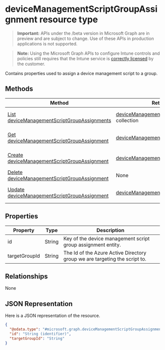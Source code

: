 ﻿# deviceManagementScriptGroupAssignment resource type

> **Important:** APIs under the /beta version in Microsoft Graph are in preview and are subject to change. Use of these APIs in production applications is not supported.

> **Note:** Using the Microsoft Graph APIs to configure Intune controls and policies still requires that the Intune service is [correctly licensed](https://go.microsoft.com/fwlink/?linkid=839381) by the customer.

Contains properties used to assign a device management script to a group.
## Methods
|Method|Return Type|Description|
|---|---|---|
|[List deviceManagementScriptGroupAssignments](../api/intune_devices_devicemanagementscriptgroupassignment_list.md)|[deviceManagementScriptGroupAssignment](../resources/intune_devices_devicemanagementscriptgroupassignment.md) collection|List properties and relationships of the [deviceManagementScriptGroupAssignment](../resources/intune_devices_devicemanagementscriptgroupassignment.md) objects.|
|[Get deviceManagementScriptGroupAssignment](../api/intune_devices_devicemanagementscriptgroupassignment_get.md)|[deviceManagementScriptGroupAssignment](../resources/intune_devices_devicemanagementscriptgroupassignment.md)|Read properties and relationships of the [deviceManagementScriptGroupAssignment](../resources/intune_devices_devicemanagementscriptgroupassignment.md) object.|
|[Create deviceManagementScriptGroupAssignment](../api/intune_devices_devicemanagementscriptgroupassignment_create.md)|[deviceManagementScriptGroupAssignment](../resources/intune_devices_devicemanagementscriptgroupassignment.md)|Create a new [deviceManagementScriptGroupAssignment](../resources/intune_devices_devicemanagementscriptgroupassignment.md) object.|
|[Delete deviceManagementScriptGroupAssignment](../api/intune_devices_devicemanagementscriptgroupassignment_delete.md)|None|Deletes a [deviceManagementScriptGroupAssignment](../resources/intune_devices_devicemanagementscriptgroupassignment.md).|
|[Update deviceManagementScriptGroupAssignment](../api/intune_devices_devicemanagementscriptgroupassignment_update.md)|[deviceManagementScriptGroupAssignment](../resources/intune_devices_devicemanagementscriptgroupassignment.md)|Update the properties of a [deviceManagementScriptGroupAssignment](../resources/intune_devices_devicemanagementscriptgroupassignment.md) object.|

## Properties
|Property|Type|Description|
|---|---|---|
|id|String|Key of the device management script group assignment entity.|
|targetGroupId|String|The Id of the Azure Active Directory group we are targeting the script to.|

## Relationships
None
## JSON Representation
Here is a JSON representation of the resource.
<!-- {
  "blockType": "resource",
  "keyProperty": "id",
  "@odata.type": "microsoft.graph.deviceManagementScriptGroupAssignment"
}
-->
```json
{
  "@odata.type": "#microsoft.graph.deviceManagementScriptGroupAssignment",
  "id": "String (identifier)",
  "targetGroupId": "String"
}
```



